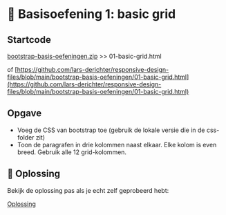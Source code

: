 # 💪 Basisoefening 1: basic grid
## Startcode

[bootstrap-basis-oefeningen.zip](_files/bootstrap-basis-oefeningen.zip) >> 01-basic-grid.html

of [https://github.com/lars-derichter/responsive-design-files/blob/main/bootstrap-basis-oefeningen/01-basic-grid.html](https://github.com/lars-derichter/responsive-design-files/blob/main/bootstrap-basis-oefeningen/01-basic-grid.html)

## Opgave

 - Voeg de CSS van bootstrap toe (gebruik de lokale versie die in de css-folder zit)
 - Toon de paragrafen in drie kolommen naast elkaar. Elke kolom is even breed. Gebruik alle 12 grid-kolommen.

 ## 🔑 Oplossing

 Bekijk de oplossing pas als je echt zelf geprobeerd hebt: 
 
 [Oplossing](https://github.com/lars-derichter/responsive-design-files/blob/solutions/bootstrap-basis-oefeningen/01-basic-grid.html)
